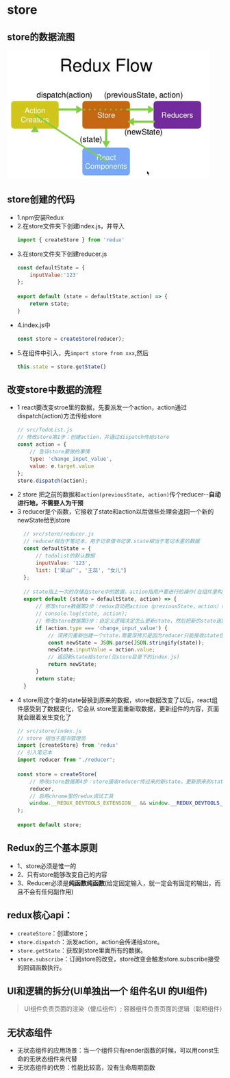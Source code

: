 # store

## store的数据流图
![store的数据流图](store-create.png)

## store创建的代码
+ 1.npm安装Redux
+ 2.在store文件夹下创建index.js，并导入
    ```javascript
    import { createStore } from 'redux'
    ```
+ 3.在store文件夹下创建reducer.js
    ```javascript
    const defaultState = {
        inputValue:'123'
    };
    
    export default (state = defaultState,action) => {
        return state;
    }
    ```
+ 4.index.js中
    ```javascript
    const store = createStore(reducer);
    ````
+ 5.在组件中引入，先`import store from xxx`,然后
    ```javascript
    this.state = store.getState()
    ```

## 改变store中数据的流程

+ 1 react要改变stroe里的数据，先要派发一个action，action通过dispatch(action)方法传给store
    ```javascript
    // src/TodoList.js
    // 修改store第1步：创建action，并通过dispatch传给store
    const action = {
        // 告诉store要做的事情
        type: 'change_input_value',
        value: e.target.value
    };
    store.dispatch(action);
    ```
+ 2 store 把之前的数据和`action(previousState, action)`传个reducer--**自动进行地，不需要人为干预**
+ 3 reducer是个函数，它接收了state和action以后做些处理会返回一个新的newState给到store
    ```javascript
      // src/store/reducer.js
      // reducer相当于笔记本，用于记录借书记录.state相当于笔记本里的数据
      const defaultState = {
          // todolist的默认数据
          inputValue: '123',
          list: ['梁山广', '王蕊', "女儿"]
      };
      
      // state指上一次的存储在store中的数据，action指用户要进行的操作(在组件里构造地)
      export default (state = defaultState, action) => {
          // 修改store数据第2步：redux自动把action（previousState，action）传给reducer
          // console.log(state, action);
          // 修改store数据第3步：自定义逻辑决定怎么更新state，然后把新的state返回后更新store
          if (action.type === 'change_input_value') {
              // 深拷贝重新创建一个state.需要深拷贝是因为reducer只能接收state但是绝不能修改state
              const newState = JSON.parse(JSON.stringify(state));
              newState.inputValue = action.value;
              // 返回新state给store(见store目录下的index.js)
              return newState;
          }
          return state;
      }

    ```
+ 4 store用这个新的state替换到原来的数据，store数据改变了以后，react组件感受到了数据变化，它会从
store里面重新取数据，更新组件的内容，页面就会跟着发生变化了
    ```javascript
    // src/store/index.js
    // store 相当于图书管理员
    import {createStore} from 'redux'
    // 引入笔记本
    import reducer from "./reducer";
    
    const store = createStore(
        // 修改store数据第4步：store接收reducer传过来的新state，更新原来的state，完成store的更新
        reducer,
        // 启用chrome里的redux调试工具
        window.__REDUX_DEVTOOLS_EXTENSION__ && window.__REDUX_DEVTOOLS_EXTENSION__()
    );
    
    export default store;
    ```
    
## Redux的三个基本原则

+ 1、store必须是惟一的
+ 2、只有store能够改变自己的内容
+ 3、Reducer必须是**纯函数纯函数**(给定固定输入，就一定会有固定的输出，而且不会有任何副作用)

## redux核心api： 
+ `createStore`：创建store；
+ `store.dispatch`：派发action，action会传递给store。
+ `store.getState`：获取到store里面所有的数据。
+ `store.subscribe`：订阅store的改变，store改变会触发store.subscribe接受的回调函数执行。

## UI和逻辑的拆分(UI单独出一个 **组件名UI** 的UI组件)

> UI组件负责页面的渲染（傻瓜组件）; 容器组件负责页面的逻辑（聪明组件）

## 无状态组件

+  无状态组件的应用场景：当一个组件只有render函数的时候，可以用const生命的无状态组件来代替
+  无状态组件的优势：性能比较高，没有生命周期函数

